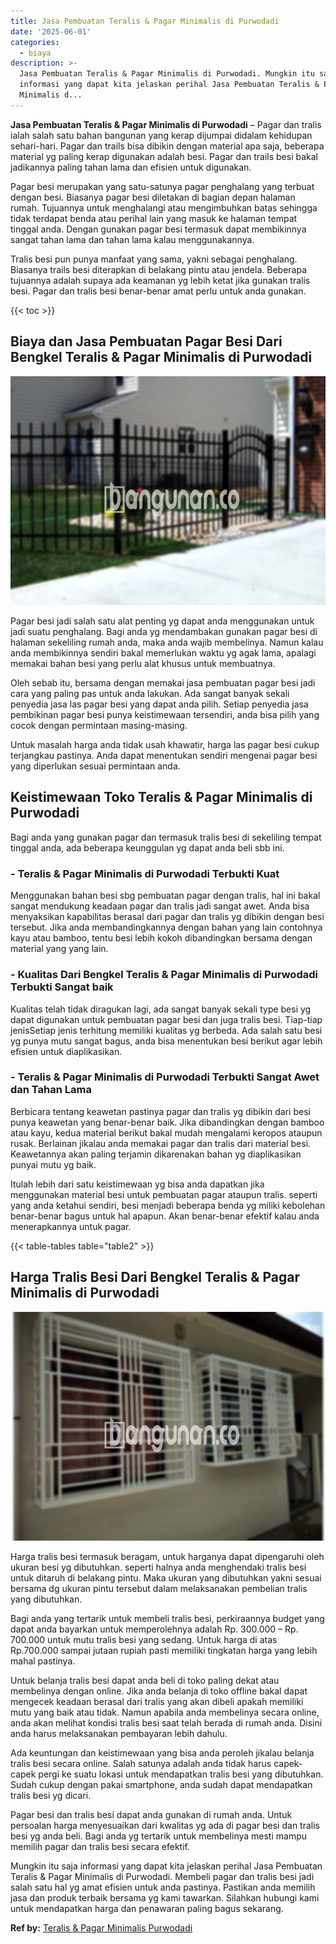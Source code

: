 ```yaml
---
title: Jasa Pembuatan Teralis & Pagar Minimalis di Purwodadi
date: '2025-06-01'
categories:
  - biaya
description: >-
  Jasa Pembuatan Teralis & Pagar Minimalis di Purwodadi. Mungkin itu saja
  informasi yang dapat kita jelaskan perihal Jasa Pembuatan Teralis & Pagar
  Minimalis d...
---
```


**Jasa Pembuatan Teralis & Pagar Minimalis di Purwodadi** – Pagar dan tralis ialah salah satu bahan bangunan yang kerap dijumpai didalam kehidupan sehari-hari. Pagar dan trails bisa dibikin dengan material apa saja, beberapa material yg paling kerap digunakan adalah besi. Pagar dan trails besi bakal jadikannya paling tahan lama dan efisien untuk digunakan.

Pagar besi merupakan yang satu-satunya pagar penghalang yang terbuat dengan besi. Biasanya pagar besi diletakan di bagian depan halaman rumah. Tujuannya untuk menghalangi atau mengimbuhkan batas sehingga tidak terdapat benda atau perihal lain yang masuk ke halaman tempat tinggal anda. Dengan gunakan pagar besi termasuk dapat membikinnya sangat tahan lama dan tahan lama kalau menggunakannya.

Tralis besi pun punya manfaat yang sama, yakni sebagai penghalang. Biasanya trails besi diterapkan di belakang pintu atau jendela. Beberapa tujuannya adalah supaya ada keamanan yg lebih ketat jika gunakan tralis besi. Pagar dan tralis besi benar-benar amat perlu untuk anda gunakan.

{{< toc >}}

## Biaya dan Jasa Pembuatan Pagar Besi Dari Bengkel Teralis & Pagar Minimalis di Purwodadi

![Jasa Pembuatan Teralis & Pagar Minimalis di Purwodadi](/images/pagar-minimalis-murah-67.png)

Pagar besi jadi salah satu alat penting yg dapat anda menggunakan untuk jadi suatu penghalang. Bagi anda yg mendambakan gunakan pagar besi di halaman sekeliling rumah anda, maka anda wajib membelinya. Namun kalau anda membikinnya sendiri bakal memerlukan waktu yg agak lama, apalagi memakai bahan besi yang perlu alat khusus untuk membuatnya.

Oleh sebab itu, bersama dengan memakai jasa pembuatan pagar besi jadi cara yang paling pas untuk anda lakukan. Ada sangat banyak sekali penyedia jasa las pagar besi yang dapat anda pilih. Setiap penyedia jasa pembikinan pagar besi punya keistimewaan tersendiri, anda bisa pilih yang cocok dengan permintaan masing-masing.

Untuk masalah harga anda tidak usah khawatir, harga las pagar besi cukup terjangkau pastinya. Anda dapat menentukan sendiri mengenai pagar besi yang diperlukan sesuai permintaan anda.

## Keistimewaan Toko Teralis & Pagar Minimalis di Purwodadi

Bagi anda yang gunakan pagar dan termasuk tralis besi di sekeliling tempat tinggal anda, ada beberapa keunggulan yg dapat anda beli sbb ini.

### \- Teralis & Pagar Minimalis di Purwodadi Terbukti Kuat

Menggunakan bahan besi sbg pembuatan pagar dengan tralis, hal ini bakal sangat mendukung keadaan pagar dan tralis jadi sangat awet. Anda bisa menyaksikan kapabilitas berasal dari pagar dan tralis yg dibikin dengan besi tersebut. Jika anda membandingkannya dengan bahan yang lain contohnya kayu atau bamboo, tentu besi lebih kokoh dibandingkan bersama dengan material yang yang lain.

### \- Kualitas Dari Bengkel Teralis & Pagar Minimalis di Purwodadi Terbukti Sangat baik

Kualitas telah tidak diragukan lagi, ada sangat banyak sekali type besi yg dapat digunakan untuk pembuatan pagar besi dan juga tralis besi. Tiap-tiap jenisSetiap jenis terhitung memiliki kualitas yg berbeda. Ada salah satu besi yg punya mutu sangat bagus, anda bisa menentukan besi berikut agar lebih efisien untuk diaplikasikan.

### \- Teralis & Pagar Minimalis di Purwodadi Terbukti Sangat Awet dan Tahan Lama

Berbicara tentang keawetan pastinya pagar dan tralis yg dibikin dari besi punya keawetan yang benar-benar baik. Jika dibandingkan dengan bamboo atau kayu, kedua material berikut bakal mudah mengalami keropos ataupun rusak. Berlainan jikalau anda memakai pagar dan tralis dari material besi. Keawetannya akan paling terjamin dikarenakan bahan yg diaplikasikan punyai mutu yg baik.

Itulah lebih dari satu keistimewaan yg bisa anda dapatkan jika menggunakan material besi untuk pembuatan pagar ataupun tralis. seperti yang anda ketahui sendiri, besi menjadi beberapa benda yg miliki kebolehan benar-benar bagus untuk hal apapun. Akan benar-benar efektif kalau anda menerapkannya untuk pagar.

{{< table-tables table="table2" >}}

## Harga Tralis Besi Dari Bengkel Teralis & Pagar Minimalis di Purwodadi

![Jasa Pembuatan Teralis & Pagar Minimalis di Purwodadi](/images/teralis-minimalis-murah-23.png)

Harga tralis besi termasuk beragam, untuk harganya dapat dipengaruhi oleh ukuran besi yg dibutuhkan. seperti halnya anda menghendaki tralis besi untuk ditaruh di belakang pintu. Maka ukuran yang dibutuhkan yakni sesuai bersama dg ukuran pintu tersebut dalam melaksanakan pembelian tralis yang dibutuhkan.

Bagi anda yang tertarik untuk membeli tralis besi, perkiraannya budget yang dapat anda bayarkan untuk memperolehnya adalah Rp. 300.000 – Rp. 700.000 untuk mutu tralis besi yang sedang. Untuk harga di atas Rp.700.000 sampai jutaan rupiah pasti memiliki tingkatan harga yang lebih mahal pastinya.

Untuk belanja tralis besi dapat anda beli di toko paling dekat atau membelinya dengan online. Jika anda belanja di toko offline bakal dapat mengecek keadaan berasal dari tralis yang akan dibeli apakah memiliki mutu yang baik atau tidak. Namun apabila anda membelinya secara online, anda akan melihat kondisi tralis besi saat telah berada di rumah anda. Disini anda harus melaksanakan pembayaran lebih dahulu.

Ada keuntungan dan keistimewaan yang bisa anda peroleh jikalau belanja tralis besi secara online. Salah satunya adalah anda tidak harus capek-capek pergi ke suatu lokasi untuk mendapatkan tralis besi yang dibutuhkan. Sudah cukup dengan pakai smartphone, anda sudah dapat mendapatkan tralis besi yg dicari.

Pagar besi dan tralis besi dapat anda gunakan di rumah anda. Untuk persoalan harga menyesuaikan dari kwalitas yg ada di pagar besi dan tralis besi yg anda beli. Bagi anda yg tertarik untuk membelinya mesti mampu memilih pagar dan tralis besi secara efektif.

Mungkin itu saja informasi yang dapat kita jelaskan perihal Jasa Pembuatan Teralis & Pagar Minimalis di Purwodadi. Membeli pagar dan tralis besi jadi salah satu hal yg amat efisien untuk anda pastinya. Pastikan anda memilih jasa dan produk terbaik bersama yg kami tawarkan. Silahkan hubungi kami untuk mendapatkan harga dan penawaran paling bagus sekarang.

**Ref by:** [Teralis & Pagar Minimalis Purwodadi](https://id.wikipedia.org/wiki/Teralis)
